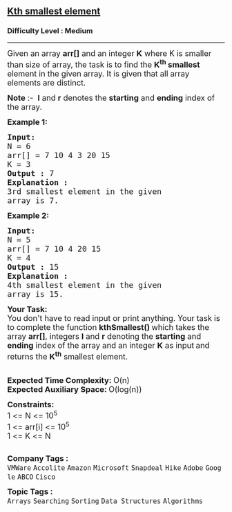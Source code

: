 <h2><a href="https://practice.geeksforgeeks.org/problems/kth-smallest-element5635/1">Kth smallest element</a></h2><h3>Difficulty Level : Medium</h3><hr><div class="problems_problem_content__Xm_eO"><p><span style="font-size:18px">Given an array <strong>arr[]</strong> and an integer&nbsp;<strong>K</strong> where K is smaller than size of array, the task is to find the <strong>K<sup>th</sup> smallest</strong> element in the given array. It is given that all array elements are distinct.</span></p>

<p><span style="font-size:18px"><strong>Note</strong> :-&nbsp;&nbsp;<strong>l</strong>&nbsp;and&nbsp;<strong>r</strong>&nbsp;denotes the&nbsp;<strong>starting</strong>&nbsp;and&nbsp;<strong>ending</strong>&nbsp;index of the array.</span></p>

<p><span style="font-size:18px"><strong>Example 1:</strong></span></p>

<pre><span style="font-size:18px"><strong>Input:</strong></span>
<span style="font-size:18px">N = 6
arr[] = 7 10 4 3 20 15
K = 3</span>
<span style="font-size:18px"><strong>Output :</strong> 7</span>
<strong><span style="font-size:18px">Explanation :</span></strong>
<span style="font-size:18px">3rd smallest element in the given 
array is 7.</span>
</pre>

<p><span style="font-size:18px"><strong>Example 2:</strong></span></p>

<pre><span style="font-size:18px"><strong>Input:</strong></span>
<span style="font-size:18px">N = 5
arr[] = 7 10 4 20 15
K = 4</span>
<span style="font-size:18px"><strong>Output :</strong> 15</span>
<strong><span style="font-size:18px">Explanation :</span></strong>
<span style="font-size:18px">4th smallest element in the given 
array is 15.</span></pre>

<div><span style="font-size:18px"><strong>Your&nbsp;Task:</strong><br>
You don't have to read input or print anything. Your task is to complete the function&nbsp;<strong>kthSmallest() </strong>which takes the array <strong>arr[]</strong>, integers&nbsp;<strong>l</strong>&nbsp;and&nbsp;<strong>r</strong>&nbsp;denoting the <strong>starting</strong> and <strong>ending</strong> index of the array&nbsp;and an integer <strong>K</strong>&nbsp;as input<strong>&nbsp;</strong>and returns the <strong>K<sup>th</sup></strong> smallest element. </span></div>

<div>&nbsp;</div>

<div>&nbsp;</div>

<div><span style="font-size:18px"><strong>Expected Time Complexity: </strong>O(n)</span></div>

<div><span style="font-size:18px"><strong>Expected Auxiliary Space: </strong>O(log(n))</span></div>

<p><span style="font-size:18px"><strong>Constraints:</strong><br>
1 &lt;= N &lt;= 10<sup>5</sup><br>
1 &lt;= arr[i] &lt;= 10<sup>5</sup><br>
1 &lt;= K &lt;= N</span><br>
&nbsp;</p>
</div><p><span style=font-size:18px><strong>Company Tags : </strong><br><code>VMWare</code>&nbsp;<code>Accolite</code>&nbsp;<code>Amazon</code>&nbsp;<code>Microsoft</code>&nbsp;<code>Snapdeal</code>&nbsp;<code>Hike</code>&nbsp;<code>Adobe</code>&nbsp;<code>Google</code>&nbsp;<code>ABCO</code>&nbsp;<code>Cisco</code>&nbsp;<br><p><span style=font-size:18px><strong>Topic Tags : </strong><br><code>Arrays</code>&nbsp;<code>Searching</code>&nbsp;<code>Sorting</code>&nbsp;<code>Data Structures</code>&nbsp;<code>Algorithms</code>&nbsp;